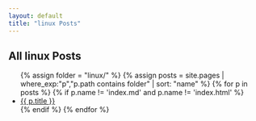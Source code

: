 ```yaml
---
layout: default
title: "linux Posts"
---
```


<h2>All linux Posts</h2>
<ul class="post-list">
  {% assign folder = "linux/" %}
  {% assign posts = site.pages 
     | where_exp:"p","p.path contains folder" 
     | sort: "name" %}
  {% for p in posts %}
    {% if p.name != 'index.md' and p.name != 'index.html' %}
      <li><a href="{{ p.url | relative_url }}">{{ p.title }}</a></li>
    {% endif %}
  {% endfor %}
</ul>
